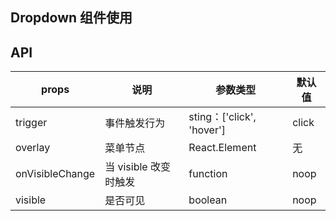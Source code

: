 ## Dropdown 组件使用

## API

| props | 说明 | 参数类型 | 默认值 |
|-------|-----|---------|--------|
| trigger | 事件触发行为 | sting：['click', 'hover'] |  click |
| overlay	| 菜单节点 | React.Element | 无  |
| onVisibleChange | 当 visible 改变时触发 | function | noop |
| visible | 是否可见 | boolean | noop |
